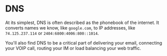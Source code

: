 # DNS

At its simplest, DNS is often described as the phonebook of the internet. It converts names we know, like `google.com`, to IP addresses, like `74.125.237.114` or `2404:6800:4006:800::1014`.

You'll also find DNS to be a critical part of delivering your email, connecting your VOIP call, routing your IM or load balancing your web traffic.
